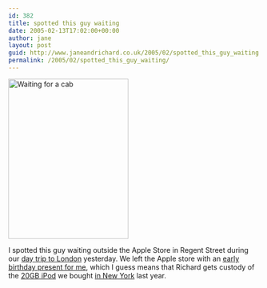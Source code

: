 ```yaml
---
id: 382
title: spotted this guy waiting
date: 2005-02-13T17:02:00+00:00
author: jane
layout: post
guid: http://www.janeandrichard.co.uk/2005/02/spotted_this_guy_waiting
permalink: /2005/02/spotted_this_guy_waiting/
---
```

[<img src="http://www.janeandrichard.co.uk/photos/2005_02_12/img/regulardsc00236.jpg" width="240" height="320" alt="Waiting for a cab" />](http://v1.janeandrichard.co.uk/photos/2005_02_12/)

I spotted this guy waiting outside the Apple Store in Regent Street during our [day trip to London](http://v1.janeandrichard.co.uk/photos/2005_02_12/) yesterday. We left the Apple store with an [early birthday present for me](http://www.apple.com/uk/ipodshuffle/), which I guess means that Richard gets custody of the [20GB iPod](http://www.apple.com/ipod/) we bought [in New York](http://v1.janeandrichard.co.uk/travel/ny2004/index.html) last year.